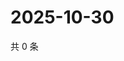 # 2025-10-30

共 0 条

<!-- BEGIN ZHIHUQUESTIONS -->
<!-- 最后更新时间 Thu Oct 30 2025 04:13:12 GMT+0800 (China Standard Time) -->

<!-- END ZHIHUQUESTIONS -->

